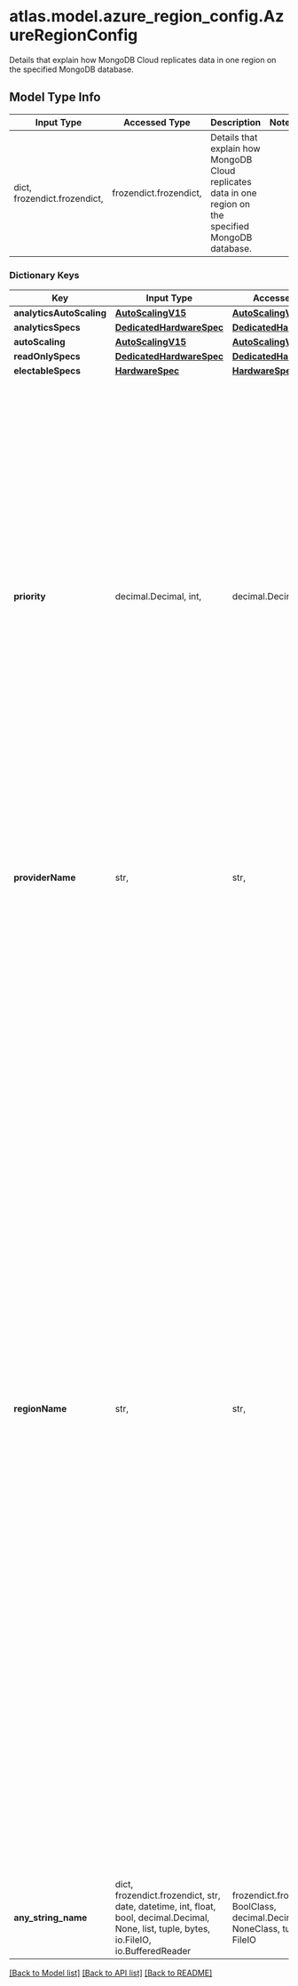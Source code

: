# atlas.model.azure_region_config.AzureRegionConfig

Details that explain how MongoDB Cloud replicates data in one region on the specified MongoDB database.

## Model Type Info
Input Type | Accessed Type | Description | Notes
------------ | ------------- | ------------- | -------------
dict, frozendict.frozendict,  | frozendict.frozendict,  | Details that explain how MongoDB Cloud replicates data in one region on the specified MongoDB database. | 

### Dictionary Keys
Key | Input Type | Accessed Type | Description | Notes
------------ | ------------- | ------------- | ------------- | -------------
**analyticsAutoScaling** | [**AutoScalingV15**](AutoScalingV15.md) | [**AutoScalingV15**](AutoScalingV15.md) |  | [optional] 
**analyticsSpecs** | [**DedicatedHardwareSpec**](DedicatedHardwareSpec.md) | [**DedicatedHardwareSpec**](DedicatedHardwareSpec.md) |  | [optional] 
**autoScaling** | [**AutoScalingV15**](AutoScalingV15.md) | [**AutoScalingV15**](AutoScalingV15.md) |  | [optional] 
**readOnlySpecs** | [**DedicatedHardwareSpec**](DedicatedHardwareSpec.md) | [**DedicatedHardwareSpec**](DedicatedHardwareSpec.md) |  | [optional] 
**electableSpecs** | [**HardwareSpec**](HardwareSpec.md) | [**HardwareSpec**](HardwareSpec.md) |  | [optional] 
**priority** | decimal.Decimal, int,  | decimal.Decimal,  | Precedence is given to this region when a primary election occurs. If your **regionConfigs** has only **readOnlySpecs**, **analyticsSpecs**, or both, set this value to &#x60;0&#x60;. If you have multiple **regionConfigs** objects (your cluster is multi-region or multi-cloud), they must have priorities in descending order. The highest priority is &#x60;7&#x60;.  **Example:** If you have three regions, their priorities would be &#x60;7&#x60;, &#x60;6&#x60;, and &#x60;5&#x60; respectively. If you added two more regions for supporting electable nodes, the priorities of those regions would be &#x60;4&#x60; and &#x60;3&#x60; respectively. | [optional] value must be a 32 bit integer
**providerName** | str,  | str,  | Cloud service provider on which MongoDB Cloud provisions the hosts. Set dedicated clusters to &#x60;AWS&#x60;, &#x60;GCP&#x60;, &#x60;AZURE&#x60; or &#x60;TENANT&#x60;. | [optional] must be one of ["AWS", "AZURE", "GCP", "TENANT", ] 
**regionName** | str,  | str,  | Physical location of your MongoDB cluster nodes. The region you choose can affect network latency for clients accessing your databases. When MongoDB Cloud deploys a dedicated cluster, it checks if a VPC or VPC connection exists for that provider and region. If not, MongoDB Cloud creates them as part of the deployment. It assigns the VPC a Classless Inter-Domain Routing (CIDR) block. To limit a new VPC peering connection to one Classless Inter-Domain Routing (CIDR) block and region, create the connection first. Deploy the cluster after the connection starts. GCP Clusters and Multi-region clusters require one VPC peering connection for each region. MongoDB nodes can use only the peering connection that resides in the same region as the nodes to communicate with the peered VPC. | [optional] must be one of ["US_GOV_WEST_1", "US_GOV_EAST_1", "US_EAST_1", "US_EAST_2", "US_WEST_1", "US_WEST_2", "CA_CENTRAL_1", "EU_NORTH_1", "EU_WEST_1", "EU_WEST_2", "EU_WEST_3", "EU_CENTRAL_1", "AP_EAST_1", "AP_NORTHEAST_1", "AP_NORTHEAST_2", "AP_NORTHEAST_3", "AP_SOUTHEAST_1", "AP_SOUTHEAST_2", "AP_SOUTHEAST_3", "AP_SOUTH_1", "SA_EAST_1", "CN_NORTH_1", "CN_NORTHWEST_1", "ME_SOUTH_1", "AF_SOUTH_1", "EU_SOUTH_1", "GLOBAL", "US_CENTRAL", "US_EAST", "US_NORTH_CENTRAL", "US_WEST", "US_SOUTH_CENTRAL", "EUROPE_NORTH", "EUROPE_WEST", "US_WEST_CENTRAL", "US_WEST_3", "CANADA_EAST", "CANADA_CENTRAL", "BRAZIL_SOUTH", "BRAZIL_SOUTHEAST", "AUSTRALIA_CENTRAL", "AUSTRALIA_CENTRAL_2", "AUSTRALIA_EAST", "AUSTRALIA_SOUTH_EAST", "GERMANY_CENTRAL", "GERMANY_NORTH_EAST", "GERMANY_WEST_CENTRAL", "GERMANY_NORTH", "SWEDEN_CENTRAL", "SWEDEN_SOUTH", "SWITZERLAND_NORTH", "SWITZERLAND_WEST", "UK_SOUTH", "UK_WEST", "NORWAY_EAST", "NORWAY_WEST", "INDIA_CENTRAL", "INDIA_SOUTH", "INDIA_WEST", "CHINA_EAST", "CHINA_NORTH", "ASIA_EAST", "JAPAN_EAST", "JAPAN_WEST", "ASIA_SOUTH_EAST", "KOREA_CENTRAL", "KOREA_SOUTH", "FRANCE_CENTRAL", "FRANCE_SOUTH", "SOUTH_AFRICA_NORTH", "SOUTH_AFRICA_WEST", "UAE_CENTRAL", "UAE_NORTH", "EASTERN_US", "US_EAST_4", "US_WEST_4", "CENTRAL_US", "WESTERN_US", "NORTH_AMERICA_NORTHEAST_1", "NORTH_AMERICA_NORTHEAST_2", "SOUTH_AMERICA_EAST_1", "SOUTH_AMERICA_WEST_1", "WESTERN_EUROPE", "EUROPE_NORTH_1", "EUROPE_WEST_2", "EUROPE_WEST_3", "EUROPE_WEST_4", "EUROPE_WEST_6", "EUROPE_WEST_8", "EUROPE_WEST_9", "EUROPE_SOUTHWEST_1", "EUROPE_CENTRAL_2", "AUSTRALIA_SOUTHEAST_1", "AUSTRALIA_SOUTHEAST_2", "EASTERN_ASIA_PACIFIC", "NORTHEASTERN_ASIA_PACIFIC", "SOUTHEASTERN_ASIA_PACIFIC", "ASIA_EAST_2", "ASIA_NORTHEAST_2", "ASIA_NORTHEAST_3", "ASIA_SOUTH_1", "ASIA_SOUTH_2", "ASIA_SOUTHEAST_2", ] 
**any_string_name** | dict, frozendict.frozendict, str, date, datetime, int, float, bool, decimal.Decimal, None, list, tuple, bytes, io.FileIO, io.BufferedReader | frozendict.frozendict, str, BoolClass, decimal.Decimal, NoneClass, tuple, bytes, FileIO | any string name can be used but the value must be the correct type | [optional]

[[Back to Model list]](../../README.md#documentation-for-models) [[Back to API list]](../../README.md#documentation-for-api-endpoints) [[Back to README]](../../README.md)

